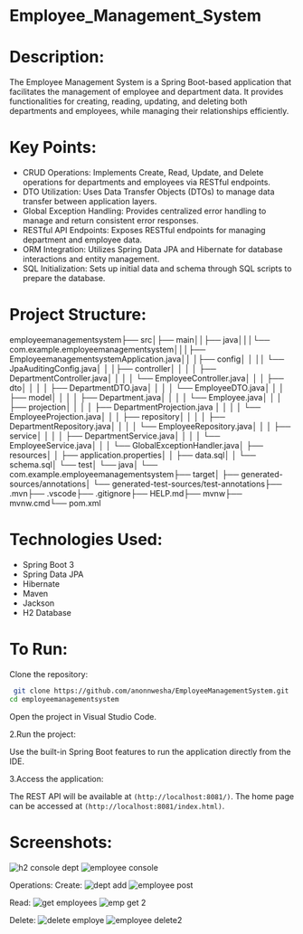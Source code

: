 # Employee_Management_System
# Description:
The Employee Management System is a Spring Boot-based application that facilitates the management of employee and department data. It provides functionalities for creating, reading, updating, and deleting both departments and employees, while managing their relationships efficiently.

# Key Points:
* CRUD Operations: Implements Create, Read, Update, and Delete operations for departments and employees via RESTful endpoints.
* DTO Utilization: Uses Data Transfer Objects (DTOs) to manage data transfer between application layers.
* Global Exception Handling: Provides centralized error handling to manage and return consistent error responses.
* RESTful API Endpoints: Exposes RESTful endpoints for managing department and employee data.
* ORM Integration: Utilizes Spring Data JPA and Hibernate for database interactions and entity management.
* SQL Initialization: Sets up initial data and schema through SQL scripts to prepare the database.

# Project Structure:
employeemanagementsystem├── src│├── main││├── java│││└── com.example.employeemanagementsystem│││├── EmployeemanagementsystemApplication.java││ │├── config│   │   ││   └── JpaAuditingConfig.java│   │   │├── controller│   │   │       │   ├── DepartmentController.java│   │   │       │   └── EmployeeController.java│   │   │       ├── dto│   │   │       │   ├── DepartmentDTO.java│   │   │       │   └── EmployeeDTO.java│  │   │       ├── model│   │   │       │   ├── Department.java│   │   │       │   └── Employee.java│   │   │       ├── projection│   │   │       │   ├── DepartmentProjection.java
│   │   │       │   └── EmployeeProjection.java│   │   │       ├── repository│   │   │       │   ├── DepartmentRepository.java│   │   │       │   └── EmployeeRepository.java│   │   │       ├── service│   │   │       │   ├── DepartmentService.java│   │   │       │   └── EmployeeService.java│   │   │       └── GlobalExceptionHandler.java│   ├── resources│   │   ├── application.properties│   │   ├── data.sql│   │   └── schema.sql│   └── test│       └── java│           └── com.example.employeemanagementsystem├── target│   ├── generated-sources/annotations│   └── generated-test-sources/test-annotations├── .mvn├── .vscode├── .gitignore├── HELP.md├── mvnw├── mvnw.cmd└── pom.xml


# Technologies Used:

* Spring Boot 3
* Spring Data JPA
* Hibernate
* Maven
* Jackson
* H2 Database

# To Run:
Clone the repository:
```bash
 git clone https://github.com/anonnwesha/EmployeeManagementSystem.git
cd employeemanagementsystem 
```

Open the project in Visual Studio Code.

2.Run the project:

Use the built-in Spring Boot features to run the application directly from the IDE.

3.Access the application:

The REST API will be available at `(http://localhost:8081/)`. The home page can be accessed at `(http://localhost:8081/index.html)`.

# Screenshots:
![h2 console dept](https://github.com/user-attachments/assets/0324884d-42c4-495c-a084-4b32397fc694)
![employee console](https://github.com/user-attachments/assets/79fbbcee-b2aa-495b-afa5-ccd5942d5f16)

Operations:
Create:
![dept add](https://github.com/user-attachments/assets/7b043e9f-8961-41ba-bbc5-656f053301e6)
![employee post ](https://github.com/user-attachments/assets/5c8b1200-f3f5-4e46-aba6-52540e381f0b)

Read:
![get employees](https://github.com/user-attachments/assets/4ea78998-0657-463a-a02f-24d7b602ea4d)
![emp get 2](https://github.com/user-attachments/assets/02570db1-9c74-4292-8b1b-e6399c6a1e9e)

Delete:
![delete employe](https://github.com/user-attachments/assets/c002f41f-6cb6-492e-a429-959b6e7ee811)
![employee delete2](https://github.com/user-attachments/assets/af80ad11-b7b9-4160-a112-220d0e616edb)



